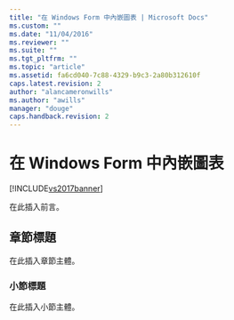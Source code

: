 ```yaml
---
title: "在 Windows Form 中內嵌圖表 | Microsoft Docs"
ms.custom: ""
ms.date: "11/04/2016"
ms.reviewer: ""
ms.suite: ""
ms.tgt_pltfrm: ""
ms.topic: "article"
ms.assetid: fa6cd040-7c88-4329-b9c3-2a80b312610f
caps.latest.revision: 2
author: "alancameronwills"
ms.author: "awills"
manager: "douge"
caps.handback.revision: 2
---
```

# 在 Windows Form 中內嵌圖表
[!INCLUDE[vs2017banner](../code-quality/includes/vs2017banner.md)]

在此插入前言。  
  
## 章節標題  
 在此插入章節主體。  
  
### 小節標題  
 在此插入小節主體。